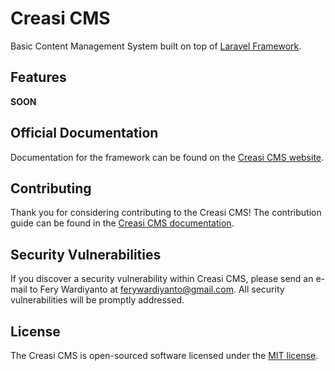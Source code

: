 # Creasi CMS

Basic Content Management System built on top of [Laravel Framework](http://laravel.com).

## Features

**SOON**

## Official Documentation

Documentation for the framework can be found on the [Creasi CMS website](wiki).

## Contributing

Thank you for considering contributing to the Creasi CMS! The contribution guide can be found in the [Creasi CMS documentation](wiki/contributions).

## Security Vulnerabilities

If you discover a security vulnerability within Creasi CMS, please send an e-mail to Fery Wardiyanto at ferywardiyanto@gmail.com. All security vulnerabilities will be promptly addressed.

## License

The Creasi CMS is open-sourced software licensed under the [MIT license](http://opensource.org/licenses/MIT).